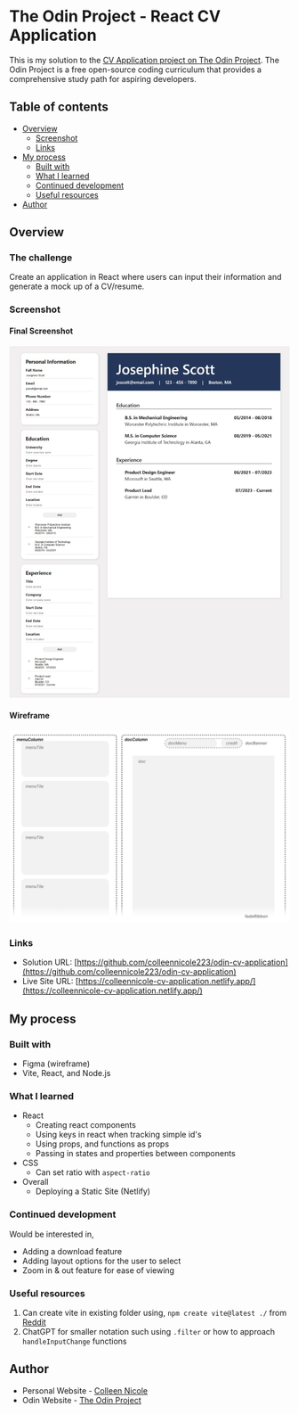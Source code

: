 # The Odin Project - React CV Application

This is my solution to the [CV Application project on The Odin Project](https://www.theodinproject.com/lessons/node-path-react-new-cv-application). The Odin Project is a free open-source coding curriculum that provides a comprehensive study path for aspiring developers. 

## Table of contents

- [Overview](#overview)
  - [Screenshot](#screenshot)
  - [Links](#links)
- [My process](#my-process)
  - [Built with](#built-with)
  - [What I learned](#what-i-learned)
  - [Continued development](#continued-development)
  - [Useful resources](#useful-resources)
- [Author](#author)

## Overview

### The challenge

Create an application in React where users can input their information and generate a mock up of a CV/resume. 

### Screenshot

#### Final Screenshot

![](./final.jpeg)

#### Wireframe

![](./wireframe.png)


### Links

- Solution URL: [https://github.com/colleennicole223/odin-cv-application](https://github.com/colleennicole223/odin-cv-application)
- Live Site URL: [https://colleennicole-cv-application.netlify.app/](https://colleennicole-cv-application.netlify.app/)

## My process

### Built with

- Figma (wireframe)
- Vite, React, and Node.js

### What I learned

- React
  - Creating react components
  - Using keys in react when tracking simple id's
  - Using props, and functions as props
  - Passing in states and properties between components
- CSS
  - Can set ratio with `aspect-ratio` 
- Overall 
  - Deploying a Static Site (Netlify)

### Continued development

Would be interested in, 
  - Adding a download feature
  - Adding layout options for the user to select 
  - Zoom in & out feature for ease of viewing 

### Useful resources

1. Can create vite in existing folder using, `npm create vite@latest ./` from [Reddit](https://www.reddit.com/r/webdev/comments/pk92o7/use_vite_in_the_current_directory/)
2. ChatGPT for smaller notation such using `.filter` or how to approach `handleInputChange` functions


## Author

- Personal Website - [Colleen Nicole](https://www.colleennicole.com)
- Odin Website - [The Odin Project](https://www.theodinproject.com)
